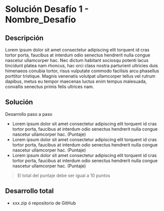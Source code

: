 # Solución Desafío 1 - Nombre_Desafío

## Descripción

Lorem ipsum dolor sit amet consectetur adipiscing elit torquent id cras  tortor porta, faucibus at interdum odio senectus hendrerit nulla congue  nascetur ullamcorper hac. Nec dictum habitant sociosqu potenti lacus  tincidunt platea nam rhoncus, hac orci class nostra parturient ultricies duis himenaeos conubia tortor, risus vulputate commodo facilisis arcu  phasellus porttitor tristique. Magnis venenatis volutpat ullamcorper  tellus vel rutrum dapibus, metus eu tempor maecenas luctus enim tempus  malesuada, convallis senectus primis felis ultrices nam.

## Solución 

Desarrollo paso a paso 

- Lorem ipsum dolor sit amet consectetur adipiscing elit torquent id cras  tortor porta, faucibus at interdum odio senectus hendrerit nulla congue  nascetur ullamcorper hac. (Puntaje)
- Lorem ipsum dolor sit amet consectetur adipiscing elit torquent id cras  tortor porta, faucibus at interdum odio senectus hendrerit nulla congue  nascetur ullamcorper hac. (Puntaje)
- Lorem ipsum dolor sit amet consectetur adipiscing elit torquent id cras  tortor porta, faucibus at interdum odio senectus hendrerit nulla congue  nascetur ullamcorper hac. (Puntaje)

> El total del puntaje debe ser igual a 10 puntos

## Desarrollo total

- xxx.zip ó repositorio de GitHub